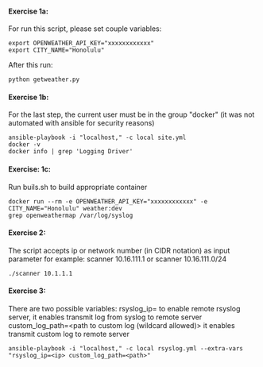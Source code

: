 #### Exercise 1a:

For run this script, please set couple variables:
```
export OPENWEATHER_API_KEY="xxxxxxxxxxxx"
export CITY_NAME="Honolulu"
```
After this run:
```
python getweather.py
```

#### Exercise 1b:
For the last step, the current user must be in the group "docker" (it was not automated with ansible for security reasons)
```
ansible-playbook -i "localhost," -c local site.yml
docker -v
docker info | grep 'Logging Driver'
```

#### Exercise: 1c:
Run buils.sh to build appropriate container
```
docker run --rm -e OPENWEATHER_API_KEY="xxxxxxxxxxxx" -e CITY_NAME="Honolulu" weather:dev
grep openweathermap /var/log/syslog
```

#### Exercise 2:
The script accepts ip or network number (in CIDR notation) as input parameter
for example: scanner 10.16.111.1
or           scanner 10.16.111.0/24
```
./scanner 10.1.1.1
```

#### Exercise 3:
There are two possible variables:
rsyslog_ip=<ip> to enable remote rsyslog server, it enables transmit log from syslog to remote server
custom_log_path=<path to custom log (wildcard allowed)> it enables transmit custom log to remote server
```
ansible-playbook -i "localhost," -c local rsyslog.yml --extra-vars "rsyslog_ip=<ip> custom_log_path=<path>"
```
